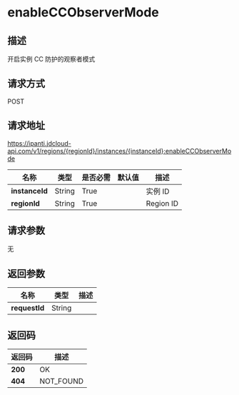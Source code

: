 # enableCCObserverMode


## 描述
开启实例 CC 防护的观察者模式

## 请求方式
POST

## 请求地址
https://ipanti.jdcloud-api.com/v1/regions/{regionId}/instances/{instanceId}:enableCCObserverMode

|名称|类型|是否必需|默认值|描述|
|---|---|---|---|---|
|**instanceId**|String|True| |实例 ID|
|**regionId**|String|True| |Region ID|

## 请求参数
无


## 返回参数
|名称|类型|描述|
|---|---|---|
|**requestId**|String| |


## 返回码
|返回码|描述|
|---|---|
|**200**|OK|
|**404**|NOT_FOUND|

